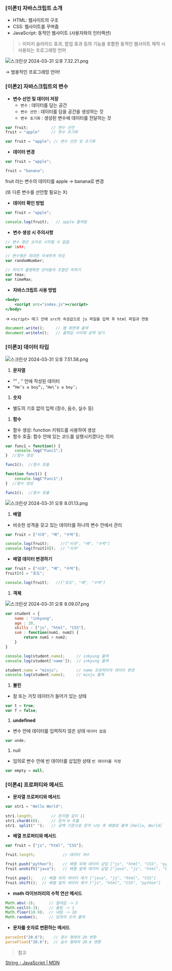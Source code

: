 ### [이론1] 자바스크립트 소개

- HTML: 웹사이트의 구조
- CSS: 웹사이트를 꾸며줌
- JavaScript: 동적인 웹사이트 (사용자와의 인터랙션)
> 💡 이미지 슬라이드 효과, 팝업 효과 등의 기능을 포함한 동적인 웹사이트 제작 시 사용되는 프로그래밍 언어 


![스크린샷 2024-03-31 오후 7.32.21.png](https://prod-files-secure.s3.us-west-2.amazonaws.com/8c2f1236-d0db-4ddc-bef1-ca9b7c92dbd6/6529c604-546a-4544-a426-f0c064455872/%E1%84%89%E1%85%B3%E1%84%8F%E1%85%B3%E1%84%85%E1%85%B5%E1%86%AB%E1%84%89%E1%85%A3%E1%86%BA_2024-03-31_%E1%84%8B%E1%85%A9%E1%84%92%E1%85%AE_7.32.21.png)

→ 범용적인 프로그래밍 언어!

### [이론2] 자바스크립트의 변수

- **변수 선언 및 데이터 저장**
    - `변수` : 데이터를 담는 공간
    - `변수 선언` : 데이터를 담을 공간을 생성하는 것
    - `변수 초기화` : 생성된 변수에 데이터를 전달하는 것

```jsx
var fruit;          // 변수 선언
fruit = "apple"     // 변수 초기화

var fruit = "apple"; // 변수 선언 및 초기화
```

- **데이터 변경**

```jsx
var fruit = "apple";

fruit = "banana";
```

fruit 라는 변수의 데이터를 apple → banana로 변경

(또 다른 변수를 선언할 필요는 X)

- **데이터 확인 방법**

```jsx
var fruit = "apple";

console.log(fruit);   // apple 출력됨
```

- **변수 생성 시 주의사항**

```jsx
// 변수 명은 숫자로 시작할 수 없음
var 1str;

// 변수명은 최대한 자세하게 작성
var randomNumber;

// 의미가 불명확한 단어들의 조합은 피하기
var tmax;
var timeMax;
```

- **자바스크립트 사용 방법**

```jsx
<body>
	<script src="index.js"></script>
</body>
```

→ `<script> 태그 안에 src의 속성값으로 js 파일을 입력 후 html 파일과 연동`

```jsx
document.write();     // 웹 화면에 출력
document.writeln();   // 출력값 사이에 공백 넣기
```

### [이론3] 데이터 타입

![스크린샷 2024-03-31 오후 7.51.58.png](https://prod-files-secure.s3.us-west-2.amazonaws.com/8c2f1236-d0db-4ddc-bef1-ca9b7c92dbd6/f09702ef-4847-4382-903a-5190c79c62a2/%E1%84%89%E1%85%B3%E1%84%8F%E1%85%B3%E1%84%85%E1%85%B5%E1%86%AB%E1%84%89%E1%85%A3%E1%86%BA_2024-03-31_%E1%84%8B%E1%85%A9%E1%84%92%E1%85%AE_7.51.58.png)

1. **문자열**
- “” , ‘’ 안에 작성된 데이터
- `“He’s a boy”;`, `‘He\’s a boy’;`

1. **숫자**
- 별도의 기호 없이 입력 (정수, 음수, 실수 등)

1. **함수**
- 함수 생성: function 키워드를 사용하여 생성
- 함수 호출: 함수 안에 있는 코드를 실행시키겠다는 의미

```jsx
var func1 = function() {
	console.log("Func1";)
}  //함수 생성

func1();  //함수 호출
```

```jsx
function func1() {
	console.log("Func1";)
}  //함수 생성

func1();  //함수 호출
```

![스크린샷 2024-03-31 오후 8.01.13.png](https://prod-files-secure.s3.us-west-2.amazonaws.com/8c2f1236-d0db-4ddc-bef1-ca9b7c92dbd6/ba7ffb59-3d62-4883-884e-f530ffa14efd/%E1%84%89%E1%85%B3%E1%84%8F%E1%85%B3%E1%84%85%E1%85%B5%E1%86%AB%E1%84%89%E1%85%A3%E1%86%BA_2024-03-31_%E1%84%8B%E1%85%A9%E1%84%92%E1%85%AE_8.01.13.png)

1. **배열**
- 비슷한 성격을 갖고 있는 데이터를 하나의 변수 안에서 관리

```jsx
var fruit = ["사과", "배", "수박"];

console.log(fruit);     //["사과", "배", "수박"]
console.log(fruit[0]);  // "사과"
```

- **배열 데이터 변경하기**

```jsx
var fruit = ["사과", "배", "수박"];
fruit[0] = "포도";

console.log(fruit);   //["포도", "배", "수박"]
```

1. **객체**

![스크린샷 2024-03-31 오후 8.09.07.png](https://prod-files-secure.s3.us-west-2.amazonaws.com/8c2f1236-d0db-4ddc-bef1-ca9b7c92dbd6/5a7beff9-3698-4f92-8c03-d1270c3e5ad8/%E1%84%89%E1%85%B3%E1%84%8F%E1%85%B3%E1%84%85%E1%85%B5%E1%86%AB%E1%84%89%E1%85%A3%E1%86%BA_2024-03-31_%E1%84%8B%E1%85%A9%E1%84%92%E1%85%AE_8.09.07.png)

```jsx
var student = {
	name : "inkyung",
	age : 20,
	skills : ["js", "html", "CSS"],
	sum : function(num1, num2) {
		return num1 + num2;
	}
}

console.log(student.name);     // inkyung 출력
console.log(student['name']);  // inkyung 출력

student.name = "minju";        // name 프로퍼티의 데이터 변경
console.log(student.name);     // minju 출력
```

1. **불린**
- 참 또는 거짓 데이터가 들어가 있는 상태

```jsx
var t = true;
var f = false;
```

1. **undefined**
- 변수 안에 데이터를 입력하지 않은 상태 `데이터 없음`

```jsx
var unde;
```

1. null
- 임의로 변수 안에 빈 데이터를 삽입한 상태 `빈 데이터를 지정`

```jsx
var empty = null;
```

### [이론4] 프로퍼티와 메서드

- **문자열 프로퍼티와 메서드**

```jsx
var str1 = "Hello World";
 
str1.length;        // 문자열 길이 11
str1.charAt(0);     // 문자 H 추출
str1. split(" ");   // 공백 기준으로 문자 나눈 후 배열로 출력 [Hello, World]
```

- **배열 프로퍼티와  메서드**

```jsx
var fruit = ["js", "html", "CSS"];

fruit.length;            // 데이터 개수

fruit.push("python");    // 배열 뒤에 데이터 삽입 ["js", "html", "CSS", "python"]
fruit.unshift("java");   // 배열 앞에 데이터 삽입 ["java", "js", "html", "CSS", "python"]

fruit.pop();    // 배열 뒤의 데이터 제거 ["java", "js", "html", "CSS"]
fruit.shift();  // 배열 앞의 데이터 제거 ["js", "html", "CSS", "python"]
```

- **math 라이브러리의 수학 연산 메서드**

```jsx
Math.abs(-3);      // 절대값 -> 3
Math.ceil(0.3);    // 올림 -> 1
Math.floor(10.9);  // 내림 -> 10
Math.random();     // 임의의 숫자 출력
```

- **문자를 숫자로 변환하는 메서드**

```jsx
parseInt("20.6");    // 정수 형태의 20 변환
parseFloat("20.6");  // 실수 형태의 20.6 변환
```

> 참고
> 

[String - JavaScript | MDN](https://developer.mozilla.org/ko/docs/Web/JavaScript/Reference/Global_Objects/String)